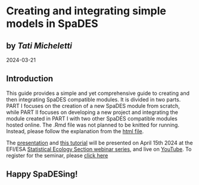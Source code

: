 
# Creating and integrating simple models in SpaDES
## by *Tati Micheletti*    
2024-03-21

## Introduction 

This guide provides a simple and yet comprehensive guide to creating and then integrating SpaDES 
compatible modules. It is divided in two parts. PART I focuses on the 
creation of a new SpaDES module from scratch, while PART II focuses on developing a new project and 
integrating the module created in PART I with two other SpaDES compatible modules hosted online. The .Rmd file 
was not planned to be knitted for running. Instead, please follow the explanation from the [html file](https://html-preview.github.io/?url=https://github.com/tati-micheletti/EFI_webinar/blob/main/HandsOn.html).

The [presentation]() and [this tutorial]() will be presented on April 15th 2024 at the EFI/ESA [Statistical Ecology Section webinar series](https://ecoforecast.org/workshops/statistical-methods-seminar-series/#details), 
and live on [YouTube](https://www.youtube.com/watch?v=sjE6j9Mw_K8). To register for the seminar, please [click here](https://notredame.zoom.us/webinar/register/WN_7HIO_OJERCWpVbLEK_q5QA)

## Happy SpaDESing!


